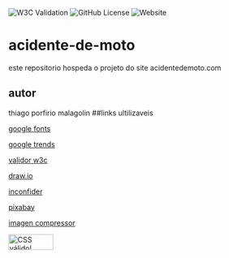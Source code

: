 ![W3C Validation](https://img.shields.io/w3c-validation/html?targetUrl=https%3A%2F%2Fthzz05.github.io%2Fprevencoes-de-acidente%2F)
![GitHub License](https://img.shields.io/github/license/thzz05/prevencoes-de-acidente)
![Website](https://img.shields.io/website?url=https%3A%2F%2Fthzz05.github.io%2Fprevencoes-de-acidente%2F)



# acidente-de-moto
este repositorio hospeda o projeto do site acidentedemoto.com
## autor
thiago porfirio malagolin
##links ultilizaveis

[google fonts](https://fonts.google.com/)

[google trends](https://trends.google.com.br/trends/)

[validor w3c](https://validator.w3.org/)

[draw.io](https://app.diagrams.net/)

[inconfider](https://www.iconfinder.com/)

[pixabay](https://pixabay.com/pt/)

[imagen compressor](https://imagecompressor.com/pt/)
<p>
    <a href="http://jigsaw.w3.org/css-validator/check/referer">
        <img style="border:0;width:88px;height:31px"
            src="http://jigsaw.w3.org/css-validator/images/vcss"
            alt="CSS válido!" />
    </a>
</p>
